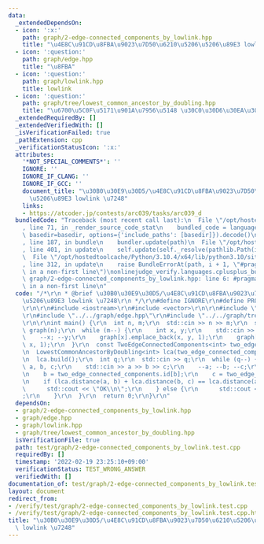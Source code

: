 ```yaml
---
data:
  _extendedDependsOn:
  - icon: ':x:'
    path: graph/2-edge-connected_components_by_lowlink.hpp
    title: "\u4E8C\u91CD\u8FBA\u9023\u7D50\u6210\u5206\u5206\u89E3 lowlink \u7248"
  - icon: ':question:'
    path: graph/edge.hpp
    title: "\u8FBA"
  - icon: ':question:'
    path: graph/lowlink.hpp
    title: lowlink
  - icon: ':question:'
    path: graph/tree/lowest_common_ancestor_by_doubling.hpp
    title: "\u6700\u5C0F\u5171\u901A\u7956\u5148 \u30C0\u30D6\u30EA\u30F3\u30B0\u7248"
  _extendedRequiredBy: []
  _extendedVerifiedWith: []
  _isVerificationFailed: true
  _pathExtension: cpp
  _verificationStatusIcon: ':x:'
  attributes:
    '*NOT_SPECIAL_COMMENTS*': ''
    IGNORE: ''
    IGNORE_IF_CLANG: ''
    IGNORE_IF_GCC: ''
    document_title: "\u30B0\u30E9\u30D5/\u4E8C\u91CD\u8FBA\u9023\u7D50\u6210\u5206\
      \u5206\u89E3 lowlink \u7248"
    links:
    - https://atcoder.jp/contests/arc039/tasks/arc039_d
  bundledCode: "Traceback (most recent call last):\n  File \"/opt/hostedtoolcache/Python/3.10.4/x64/lib/python3.10/site-packages/onlinejudge_verify/documentation/build.py\"\
    , line 71, in _render_source_code_stat\n    bundled_code = language.bundle(stat.path,\
    \ basedir=basedir, options={'include_paths': [basedir]}).decode()\n  File \"/opt/hostedtoolcache/Python/3.10.4/x64/lib/python3.10/site-packages/onlinejudge_verify/languages/cplusplus.py\"\
    , line 187, in bundle\n    bundler.update(path)\n  File \"/opt/hostedtoolcache/Python/3.10.4/x64/lib/python3.10/site-packages/onlinejudge_verify/languages/cplusplus_bundle.py\"\
    , line 401, in update\n    self.update(self._resolve(pathlib.Path(included), included_from=path))\n\
    \  File \"/opt/hostedtoolcache/Python/3.10.4/x64/lib/python3.10/site-packages/onlinejudge_verify/languages/cplusplus_bundle.py\"\
    , line 312, in update\n    raise BundleErrorAt(path, i + 1, \"#pragma once found\
    \ in a non-first line\")\nonlinejudge_verify.languages.cplusplus_bundle.BundleErrorAt:\
    \ graph/2-edge-connected_components_by_lowlink.hpp: line 6: #pragma once found\
    \ in a non-first line\n"
  code: "/*\r\n * @brief \u30B0\u30E9\u30D5/\u4E8C\u91CD\u8FBA\u9023\u7D50\u6210\u5206\
    \u5206\u89E3 lowlink \u7248\r\n */\r\n#define IGNORE\r\n#define PROBLEM \"https://atcoder.jp/contests/arc039/tasks/arc039_d\"\
    \r\n\r\n#include <iostream>\r\n#include <vector>\r\n\r\n#include \"../../graph/2-edge-connected_components_by_lowlink.hpp\"\
    \r\n#include \"../../graph/edge.hpp\"\r\n#include \"../../graph/tree/lowest_common_ancestor_by_doubling.hpp\"\
    \r\n\r\nint main() {\r\n  int n, m;\r\n  std::cin >> n >> m;\r\n  std::vector<std::vector<Edge<int>>>\
    \ graph(n);\r\n  while (m--) {\r\n    int x, y;\r\n    std::cin >> x >> y;\r\n\
    \    --x; --y;\r\n    graph[x].emplace_back(x, y, 1);\r\n    graph[y].emplace_back(y,\
    \ x, 1);\r\n  }\r\n  const TwoEdgeConnectedComponents<int> two_edge_connected_components(graph);\r\
    \n  LowestCommonAncestorByDoubling<int> lca(two_edge_connected_components.g);\r\
    \n  lca.build();\r\n  int q;\r\n  std::cin >> q;\r\n  while (q--) {\r\n    int\
    \ a, b, c;\r\n    std::cin >> a >> b >> c;\r\n    --a; --b; --c;\r\n    a = two_edge_connected_components.id[a];\r\
    \n    b = two_edge_connected_components.id[b];\r\n    c = two_edge_connected_components.id[c];\r\
    \n    if (lca.distance(a, b) + lca.distance(b, c) == lca.distance(a, c)) {\r\n\
    \      std::cout << \"OK\\n\";\r\n    } else {\r\n      std::cout << \"NG\\n\"\
    ;\r\n    }\r\n  }\r\n  return 0;\r\n}\r\n"
  dependsOn:
  - graph/2-edge-connected_components_by_lowlink.hpp
  - graph/edge.hpp
  - graph/lowlink.hpp
  - graph/tree/lowest_common_ancestor_by_doubling.hpp
  isVerificationFile: true
  path: test/graph/2-edge-connected_components_by_lowlink.test.cpp
  requiredBy: []
  timestamp: '2022-02-19 23:25:10+09:00'
  verificationStatus: TEST_WRONG_ANSWER
  verifiedWith: []
documentation_of: test/graph/2-edge-connected_components_by_lowlink.test.cpp
layout: document
redirect_from:
- /verify/test/graph/2-edge-connected_components_by_lowlink.test.cpp
- /verify/test/graph/2-edge-connected_components_by_lowlink.test.cpp.html
title: "\u30B0\u30E9\u30D5/\u4E8C\u91CD\u8FBA\u9023\u7D50\u6210\u5206\u5206\u89E3\
  \ lowlink \u7248"
---
```

